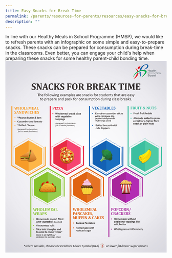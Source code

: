 ```yaml
---
title: Easy Snacks for Break Time
permalink: /parents/resources-for-parents/resources/easy-snacks-for-break-time/
description: ""
---
```


In line with our Healthy Meals in School Programme (HMSP), we would like to refresh parents with an infographic on some simple and easy-to-prepare snacks. These snacks  can be prepared for consumption during break-time in the classrooms. Even better, you can engage your child's help when preparing these snacks for some healthy parent-child bonding time.
<img src="/images/Snacks%20for%20Break%20Time_HPB.jpg">
